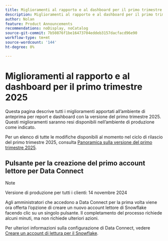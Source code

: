 ```yaml
---
title: Miglioramenti al rapporto e al dashboard per il primo trimestre 2025
description: Miglioramenti al rapporto e al dashboard per il primo trimestre 2025
author: Nolan
feature: Product Announcements
recommendations: noDisplay, noCatalog
source-git-commit: 7b50876f1be16473704eddeb3157dacfacd96e90
workflow-type: tm+mt
source-wordcount: '144'
ht-degree: 0%

---
```


# Miglioramenti al rapporto e al dashboard per il primo trimestre 2025

Questa pagina descrive tutti i miglioramenti apportati all’ambiente di anteprima per report e dashboard con la versione del primo trimestre 2025. Questi miglioramenti saranno resi disponibili nell’ambiente di produzione come indicato.

Per un elenco di tutte le modifiche disponibili al momento nel ciclo di rilascio del primo trimestre 2025, consulta [Panoramica sulla versione del primo trimestre 2025](/help/quicksilver/product-announcements/product-releases/25-q1-release-activity/25-q1-release-overview.md).

## Pulsante per la creazione del primo account lettore per Data Connect

>[!NOTE]
>
>Versione di produzione per tutti i clienti: 14 novembre 2024

Agli amministratori che accedono a Data Connect per la prima volta viene ora offerta l’opzione di creare un nuovo account lettore di Snowflake facendo clic su un singolo pulsante. Il completamento del processo richiede alcuni minuti, ma non richiede ulteriori azioni.

Per ulteriori informazioni sulla configurazione di Data Connect, vedere [Creare un account di lettura per il Snowflake](/help/quicksilver/reports-and-dashboards/data-lake/create-a-reader-account.md).
